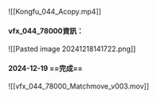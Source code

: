 ![[Kongfu_044_Acopy.mp4]]

#### vfx_044_78000資訊：
![[Pasted image 20241218141722.png]]

#### 2024-12-19 ==完成==
![[vfx_044_78000_Matchmove_v003.mov]]